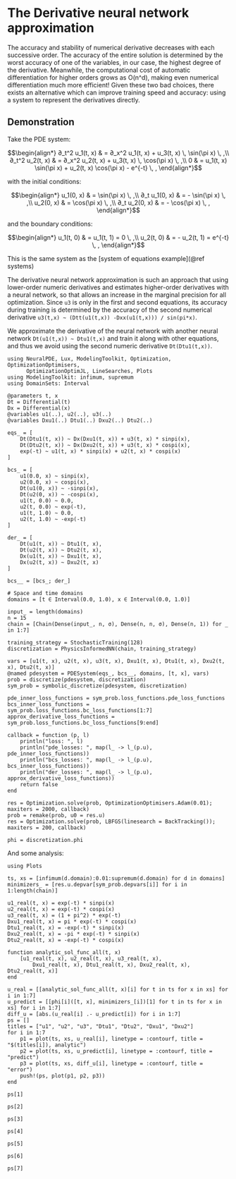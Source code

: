 # The Derivative neural network approximation

The accuracy and stability of numerical derivative decreases with each successive order.
The accuracy of the entire solution is determined by the worst accuracy of one of the variables,
in our case, the highest degree of the derivative. Meanwhile, the computational cost of automatic
differentiation for higher orders grows as O(n^d), making even numerical differentiation
much more efficient! Given these two bad choices, there exists an alternative which can improve
training speed and accuracy: using a system to represent the derivatives directly.

## Demonstration

Take the PDE system:

```math
\begin{align*}
∂_t^2 u_1(t, x) & = ∂_x^2 u_1(t, x) + u_3(t, x) \, \sin(\pi x) \, ,\\
∂_t^2 u_2(t, x) & = ∂_x^2 u_2(t, x) + u_3(t, x) \, \cos(\pi x) \, ,\\
0 & = u_1(t, x) \sin(\pi x) + u_2(t, x) \cos(\pi x) - e^{-t} \, ,
\end{align*}
```

with the initial conditions:

```math
\begin{align*}
u_1(0, x) & = \sin(\pi x) \, ,\\
∂_t u_1(0, x) & = - \sin(\pi x) \, ,\\
u_2(0, x) & = \cos(\pi x) \, ,\\
∂_t u_2(0, x) & = - \cos(\pi x) \, ,
\end{align*}
```

and the boundary conditions:

```math
\begin{align*}
u_1(t, 0) & = u_1(t, 1) = 0 \, ,\\
u_2(t, 0) & = - u_2(t, 1) = e^{-t} \, ,
\end{align*}
```

This is the same system as the [system of equations example](@ref systems)

The derivative neural network approximation is such an approach that using lower-order numeric
derivatives and estimates higher-order derivatives with a neural network, so that allows an
increase in the marginal precision for all optimization. Since `u3` is only in the first and
second equations, its accuracy during training is determined by the accuracy of the
second numerical derivative `u3(t,x) ~ (Dtt(u1(t,x)) -Dxx(u1(t,x))) / sin(pi*x)`.

We approximate the derivative of the neural network with another neural network
`Dt(u1(t,x)) ~ Dtu1(t,x)` and train it along with other equations, and thus we avoid
using the second numeric derivative `Dt(Dtu1(t,x))`.

```@example derivativenn
using NeuralPDE, Lux, ModelingToolkit, Optimization, OptimizationOptimisers,
      OptimizationOptimJL, LineSearches, Plots
using ModelingToolkit: infimum, supremum
using DomainSets: Interval

@parameters t, x
Dt = Differential(t)
Dx = Differential(x)
@variables u1(..), u2(..), u3(..)
@variables Dxu1(..) Dtu1(..) Dxu2(..) Dtu2(..)

eqs_ = [
    Dt(Dtu1(t, x)) ~ Dx(Dxu1(t, x)) + u3(t, x) * sinpi(x),
    Dt(Dtu2(t, x)) ~ Dx(Dxu2(t, x)) + u3(t, x) * cospi(x),
    exp(-t) ~ u1(t, x) * sinpi(x) + u2(t, x) * cospi(x)
]

bcs_ = [
    u1(0.0, x) ~ sinpi(x),
    u2(0.0, x) ~ cospi(x),
    Dt(u1(0, x)) ~ -sinpi(x),
    Dt(u2(0, x)) ~ -cospi(x),
    u1(t, 0.0) ~ 0.0,
    u2(t, 0.0) ~ exp(-t),
    u1(t, 1.0) ~ 0.0,
    u2(t, 1.0) ~ -exp(-t)
]

der_ = [
    Dt(u1(t, x)) ~ Dtu1(t, x),
    Dt(u2(t, x)) ~ Dtu2(t, x),
    Dx(u1(t, x)) ~ Dxu1(t, x),
    Dx(u2(t, x)) ~ Dxu2(t, x)
]

bcs__ = [bcs_; der_]

# Space and time domains
domains = [t ∈ Interval(0.0, 1.0), x ∈ Interval(0.0, 1.0)]

input_ = length(domains)
n = 15
chain = [Chain(Dense(input_, n, σ), Dense(n, n, σ), Dense(n, 1)) for _ in 1:7]

training_strategy = StochasticTraining(128)
discretization = PhysicsInformedNN(chain, training_strategy)

vars = [u1(t, x), u2(t, x), u3(t, x), Dxu1(t, x), Dtu1(t, x), Dxu2(t, x), Dtu2(t, x)]
@named pdesystem = PDESystem(eqs_, bcs__, domains, [t, x], vars)
prob = discretize(pdesystem, discretization)
sym_prob = symbolic_discretize(pdesystem, discretization)

pde_inner_loss_functions = sym_prob.loss_functions.pde_loss_functions
bcs_inner_loss_functions = sym_prob.loss_functions.bc_loss_functions[1:7]
approx_derivative_loss_functions = sym_prob.loss_functions.bc_loss_functions[9:end]

callback = function (p, l)
    println("loss: ", l)
    println("pde_losses: ", map(l_ -> l_(p.u), pde_inner_loss_functions))
    println("bcs_losses: ", map(l_ -> l_(p.u), bcs_inner_loss_functions))
    println("der_losses: ", map(l_ -> l_(p.u), approx_derivative_loss_functions))
    return false
end

res = Optimization.solve(prob, OptimizationOptimisers.Adam(0.01); maxiters = 2000, callback)
prob = remake(prob, u0 = res.u)
res = Optimization.solve(prob, LBFGS(linesearch = BackTracking()); maxiters = 200, callback)

phi = discretization.phi
```

And some analysis:

```@example derivativenn
using Plots

ts, xs = [infimum(d.domain):0.01:supremum(d.domain) for d in domains]
minimizers_ = [res.u.depvar[sym_prob.depvars[i]] for i in 1:length(chain)]

u1_real(t, x) = exp(-t) * sinpi(x)
u2_real(t, x) = exp(-t) * cospi(x)
u3_real(t, x) = (1 + pi^2) * exp(-t)
Dxu1_real(t, x) = pi * exp(-t) * cospi(x)
Dtu1_real(t, x) = -exp(-t) * sinpi(x)
Dxu2_real(t, x) = -pi * exp(-t) * sinpi(x)
Dtu2_real(t, x) = -exp(-t) * cospi(x)

function analytic_sol_func_all(t, x)
    [u1_real(t, x), u2_real(t, x), u3_real(t, x),
        Dxu1_real(t, x), Dtu1_real(t, x), Dxu2_real(t, x), Dtu2_real(t, x)]
end

u_real = [[analytic_sol_func_all(t, x)[i] for t in ts for x in xs] for i in 1:7]
u_predict = [[phi[i]([t, x], minimizers_[i])[1] for t in ts for x in xs] for i in 1:7]
diff_u = [abs.(u_real[i] .- u_predict[i]) for i in 1:7]
ps = []
titles = ["u1", "u2", "u3", "Dtu1", "Dtu2", "Dxu1", "Dxu2"]
for i in 1:7
    p1 = plot(ts, xs, u_real[i], linetype = :contourf, title = "$(titles[i]), analytic")
    p2 = plot(ts, xs, u_predict[i], linetype = :contourf, title = "predict")
    p3 = plot(ts, xs, diff_u[i], linetype = :contourf, title = "error")
    push!(ps, plot(p1, p2, p3))
end
```

```@example derivativenn
ps[1]
```

```@example derivativenn
ps[2]
```

```@example derivativenn
ps[3]
```

```@example derivativenn
ps[4]
```

```@example derivativenn
ps[5]
```

```@example derivativenn
ps[6]
```

```@example derivativenn
ps[7]
```
